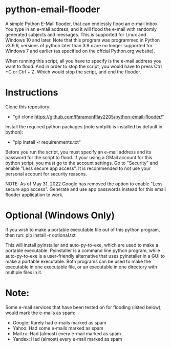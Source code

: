 # python-email-flooder
A simple Python E-Mail flooder, that can endlessly flood an e-mail inbox. You type in an e-mail address, and it will flood the e-mail with randomly generated subjects and messages. This is supported for Linux and Windows 10 and later. Note that this program was programmed in Python v3.9.6, versions of python later than 3.9.x are no longer supported for Windows 7 and earlier (as specified on the offcial Python.org website).

When running this script, all you have to specify is the e-mail address you want to flood. And in order to stop the script, you would have to press Ctrl +C or Ctrl + Z. Which would stop the script, and end the flooder.

# Instructions
Clone this repository:
* "git clone https://github.com/ParamonPlay2205/python-email-flooder/"

Install the required python packages (note smtplib is installed by default in python):
* "pip install -r requirenments.txt"

Before you run the script, you must specify an e-mail address and its password for the script to flood.
If your using a GMail account for this python script, you must go to the account settings. Go to "Security" and enable "Less secure app access". It is recommended to not use your personal account for security reasons.

NOTE: As of May 31, 2022 Google has removed the option to enable "Less secure app access". Generate and use app passwords instead for this email flooder application to work.

# Optional (Windows Only)
If you wish to make a portable executable file out of this python program, then run:
pip install -r optional.txt

This will install pyinstaller and auto-py-to-exe, which are used to make a portable executable. Pyinstaller is a command line python program, while auto-py-to-exe is a user-friendly alternative that uses pyinstaller in a GUI to make a portable executable. Both programs can be used to make the executable in one executable file, or an executable in one directory with multiple files in it.

# Note:
Some e-mail services that have been tested on for flooding (listed below), would mark the e-mails as spam:
* Google: Rarely had e-mails marked as spam
* Yahoo: Had some e-mails marked as spam
* Mail.ru: Had (almost) every e-mail marked as spam
* Yandex: Had (almost) every e-mail marked as spam
